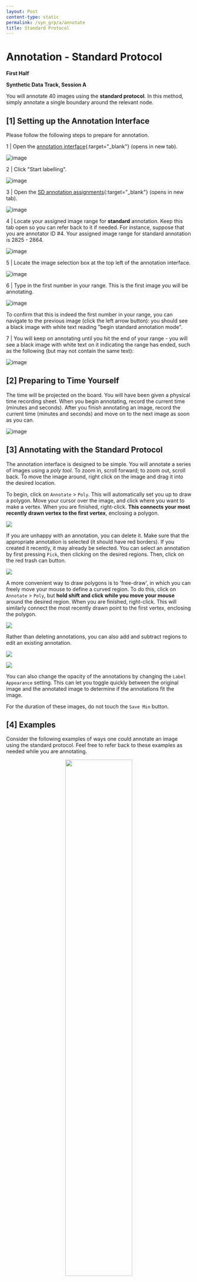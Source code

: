 ```yaml
---
layout: Post
content-type: static
permalink: /syn_grp/a/annotate
title: Standard Protocol
---
```


# Annotation - Standard Protocol
**First Half**

**Synthetic Data Track, Session A**

You will annotate 40 images using the **standard protocol**. In this method, simply annotate
a single boundary around the relevant node.

## [1] Setting up the Annotation Interface

Please follow the following steps to prepare for annotation.

1 | Open the [annotation interface](https://mua.cs.washington.edu/){:target="_blank"} (opens in new tab).

![image](https://user-images.githubusercontent.com/73039742/196007328-88327886-fcf4-4824-933d-5dced02e3a84.png)

2 | Click "Start labelling".

![image](https://user-images.githubusercontent.com/73039742/196007355-0476558f-7696-4ffa-bde5-d3a101b7d4e2.png)

3 | Open the [SD annotation assignments](/muadocs/annot_assigns/syn){:target="_blank"} (opens in new tab).

![image](https://user-images.githubusercontent.com/73039742/196317354-8310fbcc-b8d5-46e8-a242-5b053a489c03.png)

4 | Locate your assigned image range for **standard** annotation. Keep this tab open so you can refer back to it if needed. For instance, suppose that you are annotator ID #4. Your assigned image range for standard annotation is 2825 - 2864.

![image](https://user-images.githubusercontent.com/73039742/196317512-0ae069a1-4fc3-471b-a08f-865cb352b3f3.png)

5 | Locate the image selection box at the top left of the annotation interface.

![image](https://user-images.githubusercontent.com/73039742/196007467-dc9476d4-100b-45d8-8fa4-23ecbe48d825.png)

6 | Type in the first number in your range. This is the first image you will be annotating.

![image](https://user-images.githubusercontent.com/73039742/196317655-fc9cb86c-c04b-41d5-979d-34c713f2ee8a.png)

To confirm that this is indeed the first number in your range, you can navigate to the previous image (click the left arrow button): you should see a black image with white text reading "begin standard annotation mode". 

7 | You will keep on annotating until you hit the end of your range - you will see a black image with white text on it indicating the range has ended, such as the following (but may not contain the same text):

![image](https://user-images.githubusercontent.com/73039742/196007565-98b04119-3ede-41eb-9dbf-606fa85b1787.png)

## [2] Preparing to Time Yourself

The time will be projected on the board. You will have been given a physical time recording sheet. When you begin annotating, record the current time (minutes and seconds). After you finish annotating an image, record the current time (minutes and seconds) and move on to the next image as soon as you can.

![image](https://user-images.githubusercontent.com/73039742/196322672-e5fcbec2-ccf8-417c-a876-cffe0f6d529f.png)

## [3] Annotating with the Standard Protocol

The annotation interface is designed to be simple. You will annotate a series of images using a _poly tool_. To zoom in, scroll forward; to zoom out, scroll back. To move the image around, right click on the image and drag it into the desired location. 

To begin, click on `Annotate` > `Poly`. This will automatically set you up to draw a polygon. Move your cursor over the image, and click where you want to make a vertex. When you are finished, right-click. **This connects your most recently drawn vertex to the first vertex**, enclosing a polygon. 

![](/muadocs/assets/img/syn_stand__0_pick.gif)

If you are unhappy with an annotation, you can delete it. Make sure that the appropriate annotation is selected (it should have red borders). If you created it recently, it may already be selected. You can select an annotation by first pressing `Pick`, then clicking on the desired regions. Then, click on the red trash can button.

![](/muadocs/assets/img/syn_stand__1_delete.gif)

A more convenient way to draw polygons is to 'free-draw', in which you can freely move your mouse to define a curved region. To do this, click on `Annotate` > `Poly`, but **hold shift and click while you move your mouse** around the desired region. When you are finished, right-click. This will similarly connect the most recently drawn point to the first vertex, enclosing the polygon.

![](/muadocs/assets/img/syn_stand__2_continuous.gif)

Rather than deleting annotations, you can also add and subtract regions to edit an existing annotation.

![](/muadocs/assets/img/syn_stand__3_add.gif)

![](/muadocs/assets/img/syn_stand__4_subtract.gif)

You can also change the opacity of the annotations by changing the `Label Appearance` setting. This can let you toggle quickly between the original image and the annotated image to determine if the annotations fit the image. 

For the duration of these images, do not touch the `Save Min` button.

## [4] Examples
Consider the following examples of ways one could annotate an image using the standard protocol. Feel free to refer back to these examples as needed while you are annotating.

<center>
  <img src="/muadocs/assets/img/syn_stand_ex_0.gif" width="60%" />
</center>
<center>
  <img src="/muadocs/assets/img/syn_stand_ex_1.gif" width="60%" />
</center>
<center>
  <img src="/muadocs/assets/img/syn_stand_ex_2.gif" width="60%" />
</center>
<center>
  <img src="/muadocs/assets/img/syn_stand_ex_3.gif" width="60%" />
</center>
<center>
  <img src="/muadocs/assets/img/syn_stand_ex_4.gif" width="60%" />
</center>
<center>
  <img src="/muadocs/assets/img/syn_stand_ex_5.gif" width="60%" />
</center>

## [5] Start Annotating

You may now begin annotating your range. Please ask your session lead if you have any questions or difficulties. You should take at most 30 to 40 seconds for each image, although you may be slower at first as you are acquainting yourself with the annotation interface.

## [6] Experience Survey

After you are finished annotating, please fill out this quick halfway [experience form](https://docs.google.com/forms/d/e/1FAIpQLSfa21XF1UuG9jeex5xhxrEj0NvUGWj5LRnpFSY78ZbS-KhHuA/viewform?usp=sf_link){:target="_blank"}.

## [7] Finished?

Congradulations! You're halfway done. [Let's Go →](/muadocs/syn_grp/a/annotate2)

